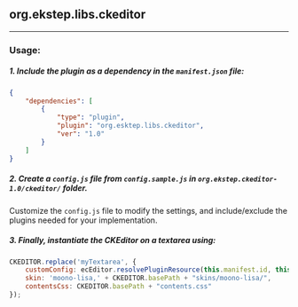 ## org.ekstep.libs.ckeditor

---

### Usage:

##### 1. Include the plugin as a dependency in the `manifest.json` file:

```json
{
    "dependencies": [
        {
            "type": "plugin",
            "plugin": "org.esktep.libs.ckeditor",
            "ver": "1.0"
        }
    ]
} 
```

##### 2. Create a `config.js` file from `config.sample.js` in `org.ekstep.ckeditor-1.0/ckeditor/` folder.

Customize the `config.js` file to modify the settings, and include/exclude the plugins needed for your implementation.

##### 3. Finally, instantiate the CKEditor on a textarea using:

```js
CKEDITOR.replace('myTextarea', {
    customConfig: ecEditor.resolvePluginResource(this.manifest.id, this.manifest.ver, "editor/config.js"),
    skin: 'moono-lisa,' + CKEDITOR.basePath + "skins/moono-lisa/",
    contentsCss: CKEDITOR.basePath + "contents.css"
});
```